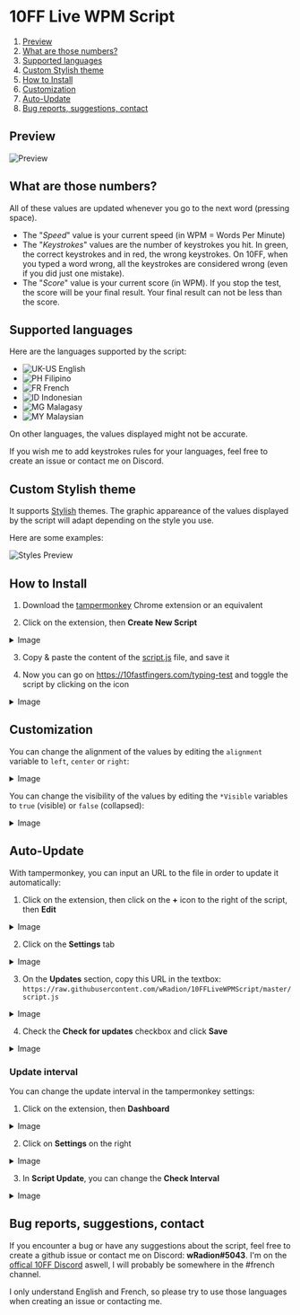 # 10FF Live WPM Script

1. [Preview](#preview)
2. [What are those numbers?](#what-are-those-numbers)
3. [Supported languages](#supported-languages)
4. [Custom Stylish theme](#custom-stylish-theme)
5. [How to Install](#how-to-install)
6. [Customization](#customization)
7. [Auto-Update](#auto-update)
8. [Bug reports, suggestions, contact](#bug-reports-suggestions-contact)

## Preview

![Preview](https://github.com/wRadion/10ff_LiveWPMScript/blob/master/README/preview.png)

## What are those numbers?

All of these values are updated whenever you go to the next word (pressing space).

- The "_Speed_" value is your current speed (in WPM = Words Per Minute)
- The "_Keystrokes_" values are the number of keystrokes you hit. In green, the correct keystrokes and in red, the wrong keystrokes. On 10FF, when you typed a word wrong, all the keystrokes are considered wrong (even if you did just one mistake).
- The "_Score_" value is your current score (in WPM). If you stop the test, the score will be your final result. Your final result can not be less than the score.

## Supported languages

Here are the languages supported by the script:
- ![UK-US](https://github.com/wRadion/10ff_LiveWPMScript/blob/master/README/flags/uk-us.png) English
- ![PH](https://github.com/wRadion/10ff_LiveWPMScript/blob/master/README/flags/ph.png) Filipino
- ![FR](https://github.com/wRadion/10ff_LiveWPMScript/blob/master/README/flags/fr.png) French
- ![ID](https://github.com/wRadion/10ff_LiveWPMScript/blob/master/README/flags/id.png) Indonesian
- ![MG](https://github.com/wRadion/10ff_LiveWPMScript/blob/master/README/flags/mg.png) Malagasy
- ![MY](https://github.com/wRadion/10ff_LiveWPMScript/blob/master/README/flags/my.png) Malaysian

On other languages, the values displayed might not be accurate.

If you wish me to add keystrokes rules for your languages, feel free to create an issue or contact me on Discord.

## Custom Stylish theme

It supports [Stylish](https://chrome.google.com/webstore/detail/stylish-custom-themes-for/fjnbnpbmkenffdnngjfgmeleoegfcffe?hl=en) themes. The graphic appareance of the values displayed by the script will adapt depending on the style you use.

Here are some examples:

![Styles Preview](https://github.com/wRadion/10ff_LiveWPMScript/blob/master/README/preview_styles.png)

## How to Install

1. Download the [tampermonkey](https://chrome.google.com/webstore/detail/tampermonkey/dhdgffkkebhmkfjojejmpbldmpobfkfo?hl=en) Chrome extension or an equivalent

2. Click on the extension, then **Create New Script**
<details>
  <summary>Image</summary>
  
  ![Image](https://github.com/wRadion/10ff_LiveWPMScript/blob/master/README/1.png)
</details>

3. Copy & paste the content of the [script.js](https://github.com/wRadion/10ff_LiveWPMScript/blob/master/script.js) file, and save it

4. Now you can go on https://10fastfingers.com/typing-test and toggle the script by clicking on the icon
<details>
  <summary>Image</summary>
  
  ![Image](https://github.com/wRadion/10ff_LiveWPMScript/blob/master/README/2.png)
</details>

## Customization

You can change the alignment of the values by editing the `alignment` variable to `left`, `center` or `right`:
<details>
  <summary>Image</summary>
  
  ![CustomAlignment](https://github.com/wRadion/10ff_LiveWPMScript/blob/master/README/custom_align.png)
</details>

You can change the visibility of the values by editing the `*Visible` variables to `true` (visible) or `false` (collapsed):
<details>
  <summary>Image</summary>
  
  ![CustomVisibility](https://github.com/wRadion/10ff_LiveWPMScript/blob/master/README/custom_visibility.png)
</details>

## Auto-Update

With tampermonkey, you can input an URL to the file in order to update it automatically:

1. Click on the extension, then click on the **+** icon to the right of the script, then **Edit**
<details>
  <summary>Image</summary>

  ![Image](https://github.com/wRadion/10ff_LiveWPMScript/blob/master/README/auto-update/1-1.gif)
</details>

2. Click on the **Settings** tab
<details>
  <summary>Image</summary>

  ![Image](https://github.com/wRadion/10ff_LiveWPMScript/blob/master/README/auto-update/1-2.png)
</details>

3. On the **Updates** section, copy this URL in the textbox: `https://raw.githubusercontent.com/wRadion/10FFLiveWPMScript/master/script.js`
<details>
  <summary>Image</summary>

  ![Image](https://github.com/wRadion/10ff_LiveWPMScript/blob/master/README/auto-update/1-3.png)
</details>

4. Check the **Check for updates** checkbox and click **Save**
<details>
  <summary>Image</summary>

  ![Image](https://github.com/wRadion/10ff_LiveWPMScript/blob/master/README/auto-update/1-4.png)
</details>

### Update interval

You can change the update interval in the tampermonkey settings:

1. Click on the extension, then **Dashboard**
<details>
  <summary>Image</summary>

  ![Image](https://github.com/wRadion/10ff_LiveWPMScript/blob/master/README/auto-update/2-1.png)
</details>

2. Click on **Settings** on the right
<details>
  <summary>Image</summary>

  ![Image](https://github.com/wRadion/10ff_LiveWPMScript/blob/master/README/auto-update/2-2.png)
</details>

3. In **Script Update**, you can change the **Check Interval**
<details>
  <summary>Image</summary>

  ![Image](https://github.com/wRadion/10ff_LiveWPMScript/blob/master/README/auto-update/2-3.png)
</details>

## Bug reports, suggestions, contact

If you encounter a bug or have any suggestions about the script, feel free to create a github issue or contact me on Discord: **wRadion#5043**. I'm on the [offical 10FF Discord](https://discord.gg/4KypVEM) aswell, I will probably be somewhere in the #french channel.

I only understand English and French, so please try to use those languages when creating an issue or contacting me.

